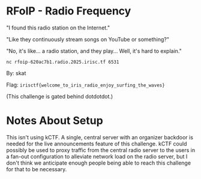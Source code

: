 # RFoIP - Radio Frequency

"I found this radio station on the Internet."

"Like they continuously stream songs on YouTube or something?"

"No, it's like... a radio station, and they play... Well, it's hard to explain."

`nc rfoip-620ac7b1.radio.2025.irisc.tf 6531`

By: skat

Flag: `irisctf{welcome_to_iris_radio_enjoy_surfing_the_waves}`

(This challenge is gated behind dotdotdot.)

# Notes About Setup

This isn't using kCTF. A single, central server with an organizer backdoor is needed for the live announcements feature of this challenge. kCTF could possibly be used to proxy traffic from the central radio server to the users in a fan-out configuration to alleviate network load on the radio server, but I don't think we anticipate enough people being able to reach this challenge for that to be necessary.
